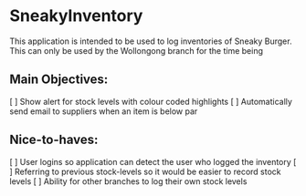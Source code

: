 # SneakyInventory
This application is intended to be used to log inventories of Sneaky Burger. This can only be used by the Wollongong branch for the time being

## Main Objectives:
[ ] Show alert for stock levels with colour coded highlights
[ ] Automatically send email to suppliers when an item is below par

## Nice-to-haves:
[ ] User logins so application can detect the user who logged the inventory
[ ] Referring to previous stock-levels so it would be easier to record stock levels 
[ ] Ability for other branches to log their own stock levels 
